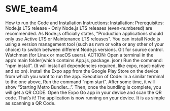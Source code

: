 # SWE_team4
 How to run the Code and Installation Instructions:
Installation: 
Prerequisites:
Node.js LTS release - Only Node.js LTS releases (even-numbered) are recommended.
As Node.js officially states, "Production applications should only use Active LTS or Maintenance LTS releases". You can install Node.js using a version management tool (such as nvm or volta or any other of your choice) to switch between different Node.js versions.
Git for source control.
Watchman (for Linux or macOS users).
ACTION:
Open a terminal in the app’s main folder(which contains App.js, package. json)
Run the command: “npm install”. (It will install all dependencies required, like expo, react-native and so on).
Install the Expo app from the Google Play Store on the device from which you want to run the app.
Execution of Code:
In a similar terminal to the one above, Run the command “npm start”.
After some time, it will show “Starting Metro Bundler…”.
Then, once the bundling is complete, you will get a QR CODE.
Open the Expo Go app in your device and scan the QR code.
That’s it! The application is now running on your device. It is as simple as scanning a QR Code. 
